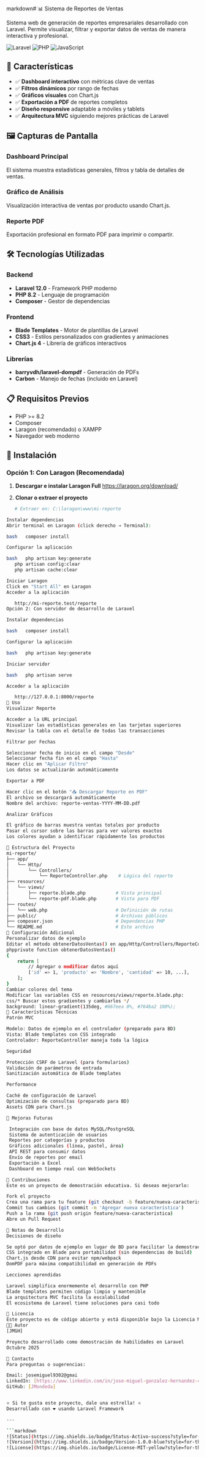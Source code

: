 markdown# 📊 Sistema de Reportes de Ventas

Sistema web de generación de reportes empresariales desarrollado con Laravel. Permite visualizar, filtrar y exportar datos de ventas de manera interactiva y profesional.

![Laravel](https://img.shields.io/badge/Laravel-11.x-FF2D20?style=for-the-badge&logo=laravel&logoColor=white)
![PHP](https://img.shields.io/badge/PHP-8.x-777BB4?style=for-the-badge&logo=php&logoColor=white)
![JavaScript](https://img.shields.io/badge/JavaScript-F7DF1E?style=for-the-badge&logo=javascript&logoColor=black)

## 🎯 Características

- ✅ **Dashboard interactivo** con métricas clave de ventas
- ✅ **Filtros dinámicos** por rango de fechas
- ✅ **Gráficos visuales** con Chart.js
- ✅ **Exportación a PDF** de reportes completos
- ✅ **Diseño responsive** adaptable a móviles y tablets
- ✅ **Arquitectura MVC** siguiendo mejores prácticas de Laravel

## 🖼️ Capturas de Pantalla

### Dashboard Principal
El sistema muestra estadísticas generales, filtros y tabla de detalles de ventas.

### Gráfico de Análisis
Visualización interactiva de ventas por producto usando Chart.js.

### Reporte PDF
Exportación profesional en formato PDF para imprimir o compartir.

## 🛠️ Tecnologías Utilizadas

### Backend
- **Laravel 12.0** - Framework PHP moderno
- **PHP 8.2** - Lenguaje de programación
- **Composer** - Gestor de dependencias

### Frontend
- **Blade Templates** - Motor de plantillas de Laravel
- **CSS3** - Estilos personalizados con gradientes y animaciones
- **Chart.js 4** - Librería de gráficos interactivos

### Librerías
- **barryvdh/laravel-dompdf** - Generación de PDFs
- **Carbon** - Manejo de fechas (incluido en Laravel)

## 📋 Requisitos Previos

- PHP >= 8.2
- Composer
- Laragon (recomendado) o XAMPP
- Navegador web moderno

## 🚀 Instalación

### Opción 1: Con Laragon (Recomendada)

1. **Descargar e instalar Laragon Full**
https://laragon.org/download/

2. **Clonar o extraer el proyecto**
```bash
   # Extraer en: C:\laragon\www\mi-reporte

Instalar dependencias
Abrir terminal en Laragon (click derecho → Terminal):

bash   composer install

Configurar la aplicación

bash   php artisan key:generate
   php artisan config:clear
   php artisan cache:clear

Iniciar Laragon
Click en "Start All" en Laragon
Acceder a la aplicación

   http://mi-reporte.test/reporte
Opción 2: Con servidor de desarrollo de Laravel

Instalar dependencias

bash   composer install

Configurar la aplicación

bash   php artisan key:generate

Iniciar servidor

bash   php artisan serve

Acceder a la aplicación

   http://127.0.0.1:8000/reporte
📖 Uso
Visualizar Reporte

Acceder a la URL principal
Visualizar las estadísticas generales en las tarjetas superiores
Revisar la tabla con el detalle de todas las transacciones

Filtrar por Fechas

Seleccionar fecha de inicio en el campo "Desde"
Seleccionar fecha fin en el campo "Hasta"
Hacer clic en "Aplicar Filtro"
Los datos se actualizarán automáticamente

Exportar a PDF

Hacer clic en el botón "📥 Descargar Reporte en PDF"
El archivo se descargará automáticamente
Nombre del archivo: reporte-ventas-YYYY-MM-DD.pdf

Analizar Gráficos

El gráfico de barras muestra ventas totales por producto
Pasar el cursor sobre las barras para ver valores exactos
Los colores ayudan a identificar rápidamente los productos

📁 Estructura del Proyecto
mi-reporte/
├── app/
│   └── Http/
│       └── Controllers/
│           └── ReporteController.php    # Lógica del reporte
├── resources/
│   └── views/
│       ├── reporte.blade.php           # Vista principal
│       └── reporte-pdf.blade.php       # Vista para PDF
├── routes/
│   └── web.php                         # Definición de rutas
├── public/                             # Archivos públicos
├── composer.json                       # Dependencias PHP
└── README.md                           # Este archivo
🔧 Configuración Adicional
Personalizar datos de ejemplo
Editar el método obtenerDatosVentas() en app/Http/Controllers/ReporteController.php:
phpprivate function obtenerDatosVentas()
{
    return [
        // Agregar o modificar datos aquí
        ['id' => 1, 'producto' => 'Nombre', 'cantidad' => 10, ...],
    ];
}
Cambiar colores del tema
Modificar las variables CSS en resources/views/reporte.blade.php:
css/* Buscar estos gradientes y cambiarlos */
background: linear-gradient(135deg, #667eea 0%, #764ba2 100%);
🎨 Características Técnicas
Patrón MVC

Modelo: Datos de ejemplo en el controlador (preparado para BD)
Vista: Blade templates con CSS integrado
Controlador: ReporteController maneja toda la lógica

Seguridad

Protección CSRF de Laravel (para formularios)
Validación de parámetros de entrada
Sanitización automática de Blade templates

Performance

Caché de configuración de Laravel
Optimización de consultas (preparado para BD)
Assets CDN para Chart.js

🚧 Mejoras Futuras

 Integración con base de datos MySQL/PostgreSQL
 Sistema de autenticación de usuarios
 Reportes por categorías y productos
 Gráficos adicionales (línea, pastel, área)
 API REST para consumir datos
 Envío de reportes por email
 Exportación a Excel
 Dashboard en tiempo real con WebSockets

🤝 Contribuciones
Este es un proyecto de demostración educativa. Si deseas mejorarlo:

Fork el proyecto
Crea una rama para tu feature (git checkout -b feature/nueva-caracteristica)
Commit tus cambios (git commit -m 'Agregar nueva característica')
Push a la rama (git push origin feature/nueva-caracteristica)
Abre un Pull Request

📝 Notas de Desarrollo
Decisiones de diseño

Se optó por datos de ejemplo en lugar de BD para facilitar la demostración
CSS integrado en Blade para portabilidad (sin dependencias de build)
Chart.js desde CDN para evitar npm/webpack
DomPDF para máxima compatibilidad en generación de PDFs

Lecciones aprendidas

Laravel simplifica enormemente el desarrollo con PHP
Blade templates permiten código limpio y mantenible
La arquitectura MVC facilita la escalabilidad
El ecosistema de Laravel tiene soluciones para casi todo

📄 Licencia
Este proyecto es de código abierto y está disponible bajo la Licencia MIT.
👨‍💻 Autor
[JMGH]

Proyecto desarrollado como demostración de habilidades en Laravel
Octubre 2025

📧 Contacto
Para preguntas o sugerencias:

Email: josemiguel9302@gmai
LinkedIn: [https://www.linkedin.com/in/jose-miguel-gonzalez-hernandez-48945718a/]
GitHub: [JMondeda]


⭐ Si te gusta este proyecto, dale una estrella! ⭐
Desarrollado con ❤️ usando Laravel Framework

---

```markdown
![Status](https://img.shields.io/badge/Status-Activo-success?style=for-the-badge)
![Version](https://img.shields.io/badge/Version-1.0.0-blue?style=for-the-badge)
![License](https://img.shields.io/badge/License-MIT-yellow?style=for-the-badge)